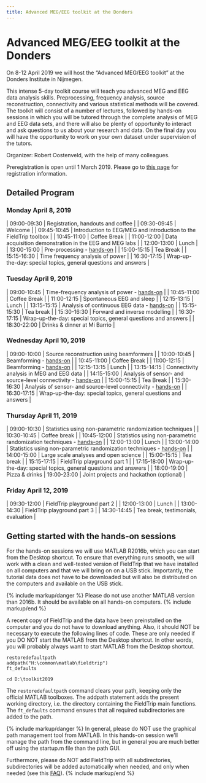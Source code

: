 ```yaml
---
title: Advanced MEG/EEG toolkit at the Donders
---
```


# Advanced MEG/EEG toolkit at the Donders

On 8-12 April 2019 we will host the “Advanced MEG/EEG toolkit” at the Donders Institute in Nijmegen.

This intense 5-day toolkit course will teach you advanced MEG and EEG data analysis skills. Preprocessing, frequency analysis, source reconstruction, connectivity and various statistical methods will be covered. The toolkit will consist of a number of lectures, followed by hands-on sessions in which you will be tutored through the complete analysis of MEG and EEG data sets, and there will also be plenty of opportunity to interact and ask questions to us about your research and data. On the final day you will have the opportunity to work on your own dataset under supervision of the tutors.

Organizer: Robert Oostenveld, with the help of many colleagues.

Preregistration is open until 1 March 2019. Please go to [this page](https://www.ru.nl/donders/agenda/donders-tool-kits/vm-tool-kits/donders-meg-eeg-toolkit/) for registration information.

## Detailed Program

### Monday April 8, 2019

| 09:00-09:30 | Registration, handouts and coffee |
| 09:30-09:45 | Welcome |
| 09:45-10:45 | Introduction to EEG/MEG and introduction to the FieldTrip toolbox |
| 10:45-11:00 | Coffee Break |
| 11:00-12:00 | Data acquisition demonstration in the EEG and MEG labs |
| 12:00-13:00 | Lunch |
| 13:00-15:00 | Pre-processing - [hands-on](/tutorial/eventrelatedaveraging) |
| 15:00-15:15 | Tea Break |
| 15:15-16:30 | Time frequency analysis of power |
| 16:30-17:15 | Wrap-up-the-day: special topics, general questions and answers |

### Tuesday April 9, 2019

| 09:00-10:45 | Time-frequency analysis of power - [hands-on](/tutorial/timefrequencyanalysis) |
| 10:45-11:00 | Coffee Break |
| 11:00-12:15 | Spontaneous EEG and sleep |
| 12:15-13:15 | Lunch |
| 13:15-15:15 | Analysis of continuous EEG data - [hands-on](/tutorial/sleep) |
| 15:15-15:30 | Tea break |
| 15:30-16:30 | Forward and inverse modelling |
| 16:30-17:15 | Wrap-up-the-day: special topics, general questions and answers |
| 18:30-22:00 | Drinks & dinner at Mi Barrio |

### Wednesday April 10, 2019

| 09:00-10:00 | Source reconstruction using beamformers | 
| 10:00-10:45 | Beamforming - [hands-on](/tutorial/beamformer) |
| 10:45-11:00 | Coffee Break |
| 11:00-12:15 | Beamforming - [hands-on](/tutorial/beamformer) |
| 12:15-13:15 | Lunch |
| 13:15-14:15 | Connectivity analysis in MEG and EEG data |
| 14:15-15:00 | Analysis of sensor- and source-level connectivity - [hands-on](/tutorial/connectivity) |
| 15:00-15:15 | Tea Break |
| 15:30-16:30 | Analysis of sensor- and source-level connectivity - [hands-on](/tutorial/connectivity) |
| 16:30-17:15 | Wrap-up-the-day: special topics, general questions and answers |

### Thursday April 11, 2019

| 09:00-10:30 | Statistics using non-parametric randomization techniques |
| 10:30-10:45 | Coffee break |
| 10:45-12:00 | Statistics using non-parametric randomization techniques - [hands-on](/tutorial/cluster_permutation_timelock) |
| 12:00-13:00 | Lunch |
| 13:00-14:00 | Statistics using non-parametric randomization techniques - [hands-on](/tutorial/cluster_permutation_timelock) |
| 14:00-15:00 | Large scale analyses and open science |
| 15:00-15:15 | Tea break |
| 15:15-17:15 | FieldTrip playground part 1 |
| 17:15-18:00 | Wrap-up-the-day: special topics, general questions and answers |
| 18:00-19:00 | Pizza & drinks
| 19:00-23:00 | Joint projects and hackathon (optional) |

### Friday April 12, 2019

| 09:30-12:00 | FieldTrip playground part 2 |
| 12:00-13:00 | Lunch |
| 13:00-14:30 | FieldTrip playground part 3 |
| 14:30-14:45 | Tea break, testimonials, evaluation |

## Getting started with the hands-on sessions

For the hands-on sessions we will use MATLAB R2016b, which you can start from the Desktop shortcut. To ensure that everything runs smooth, we will work with a clean and well-tested version of FieldTrip that we have installed on all computers and that we will bring on on a USB stick. Importantly, the tutorial data does not have to be downloaded but will also be distributed on the computers and available on the USB stick.

{% include markup/danger %}
Please do not use another MATLAB version than 2016b. It should be available on all hands-on computers.
{% include markup/end %}

A recent copy of FieldTrip and the data have been preinstalled on the computer and you do not have to download anything. Also, it should NOT be necessary to execute the following lines of code. These are only needed if you DO NOT start the MATLAB from the Desktop shortcut. In other words, you will probably always want to start MATLAB from the Desktop shortcut.

    restoredefaultpath
    addpath("H:\common\matlab\fieldtrip")
    ft_defaults

    cd D:\toolkit2019

The `restoredefaultpath` command clears your path, keeping only the official MATLAB toolboxes. The addpath statement adds the present working directory, i.e. the directory containing the FieldTrip main functions. The `ft_defaults` command ensures that all required subdirectories are added to the path.

{% include markup/danger %}
In general, please do NOT use the graphical path management tool from MATLAB. In this hands-on session we'll manage the path from the command line, but in general you are much better off using the startup.m file than the path GUI.

Furthermore, please do NOT add FieldTrip with all subdirectories, subdirectories will be added automatically when needed, and only when needed (see this [FAQ](/faq/should_i_add_fieldtrip_with_all_subdirectories_to_my_matlab_path)).
{% include markup/end %}
